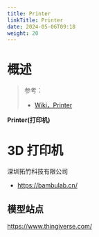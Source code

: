 ```yaml
---
title: Printer
linkTitle: Printer
date: 2024-05-06T09:18
weight: 20
---
```


# 概述

> 参考：
>
> - [Wiki，Printer](https://en.wikipedia.org/wiki/Printer_(computing))

**Printer(打印机)**

# 3D 打印机

深圳拓竹科技有限公司

- https://bambulab.cn/

## 模型站点

https://www.thingiverse.com/

